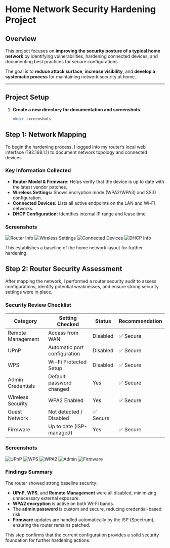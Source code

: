# Home Network Security Hardening Project

## Overview
This project focuses on **improving the security posture of a typical home network** by identifying vulnerabilities, hardening connected devices, and documenting best practices for secure configurations.

The goal is to **reduce attack surface**, **increase visibility**, and **develop a systematic process** for maintaining network security at home.

---

## Project Setup
1. **Create a new directory for documentation and screenshots**
   ```bash
   mkdir screenshots
   
## Step 1: Network Mapping

To begin the hardening process, I logged into my router’s local web interface (192.168.1.1) to document network topology and connected devices.

### Key Information Collected
- **Router Model & Firmware:** Helps verify that the device is up to date with the latest vendor patches.  
- **Wireless Settings:** Shows encryption mode (WPA2/WPA3) and SSID configuration.  
- **Connected Devices:** Lists all active endpoints on the LAN and Wi-Fi networks.  
- **DHCP Configuration:** Identifies internal IP range and lease time.

### Screenshots
![Router Info](screenshots/Router%20model%20and%20firmware%20version%20(router).png)
![Wireless Settings](screenshots/Wireless%20Settings%20(router).png)
![Connected Devices](screenshots/Connected%20Devices%20(router).png)
![DHCP Info](screenshots/LAN%20IP%20and%20DHCP%20Range%20(router).png)

This establishes a baseline of the home network layout for further hardening.


## Step 2: Router Security Assessment

After mapping the network, I performed a router security audit to assess configurations, identify potential weaknesses, and ensure strong security settings were in place.

### Security Review Checklist

| Category | Setting Checked | Status | Recommendation |
|-----------|----------------|--------|----------------|
| Remote Management | Access from WAN | Disabled | ✅ Secure |
| UPnP | Automatic port configuration | Disabled | ✅ Secure |
| WPS | Wi-Fi Protected Setup | Disabled | ✅ Secure |
| Admin Credentials | Default password changed | Yes | ✅ Secure |
| Wireless Security | WPA2 Enabled | Yes | ✅ Secure |
| Guest Network | Not detected / Disabled | ✅ Secure |
| Firmware | Up to date (ISP-managed) | Yes | ✅ Secure |

### Screenshots
![UPnP](screenshots/Universal%20Plug%20and%20Play%20(security).png)
![WPS](screenshots/WPS%20is%20off%20(security).png)
![WPA2](screenshots/WPA2%20being%20used%20(security).png)
![Admin](screenshots/admin%20username%20(security).png)
![Firmware](screenshots/Check%20Firmware%20(security).png)

### Findings Summary
The router showed strong baseline security:
- **UPnP**, **WPS**, and **Remote Management** were all disabled, minimizing unnecessary external exposure.
- **WPA2 encryption** is active on both Wi-Fi bands.
- The **admin password** is custom and secure, reducing credential-based risk.
- **Firmware** updates are handled automatically by the ISP (Spectrum), ensuring the router remains patched.

This step confirms that the current configuration provides a solid security foundation for further hardening actions.
